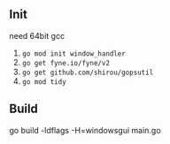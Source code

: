 ## Init
need 64bit gcc
1. `go mod init window_handler`
2. `go get fyne.io/fyne/v2`
2. `go get github.com/shirou/gopsutil`
2. `go mod tidy`

## Build
go build -ldflags -H=windowsgui main.go
